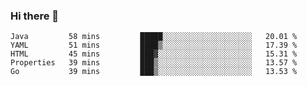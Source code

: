 ### Hi there 👋


<!--START_SECTION:waka-->
```text
Java         58 mins         █████░░░░░░░░░░░░░░░░░░░░   20.01 % 
YAML         51 mins         ████▒░░░░░░░░░░░░░░░░░░░░   17.39 % 
HTML         45 mins         ███▓░░░░░░░░░░░░░░░░░░░░░   15.31 % 
Properties   39 mins         ███▒░░░░░░░░░░░░░░░░░░░░░   13.57 % 
Go           39 mins         ███▒░░░░░░░░░░░░░░░░░░░░░   13.53 % 
```
<!--END_SECTION:waka-->

<!--
**ssrahul96/ssrahul96** is a ✨ _special_ ✨ repository because its `README.md` (this file) appears on your GitHub profile.

Here are some ideas to get you started:

- 🔭 I’m currently working on ...
- 🌱 I’m currently learning ...
- 👯 I’m looking to collaborate on ...
- 🤔 I’m looking for help with ...
- 💬 Ask me about ...
- 📫 How to reach me: ...
- 😄 Pronouns: ...
- ⚡ Fun fact: ...
-->
